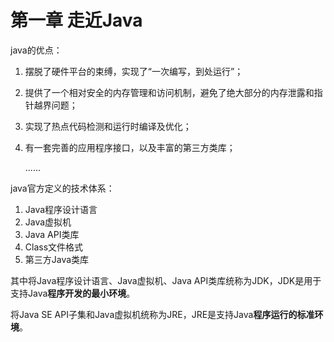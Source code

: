 # 第一章 走近Java

java的优点：

1. 摆脱了硬件平台的束缚，实现了“一次编写，到处运行”；

2. 提供了一个相对安全的内存管理和访问机制，避免了绝大部分的内存泄露和指针越界问题；

3. 实现了热点代码检测和运行时编译及优化；

4. 有一套完善的应用程序接口，以及丰富的第三方类库；

   ......

java官方定义的技术体系：

1. Java程序设计语言
2. Java虚拟机
3. Java API类库
4. Class文件格式
5. 第三方Java类库

其中将Java程序设计语言、Java虚拟机、Java API类库统称为JDK，JDK是用于支持Java**程序开发的最小环境**。

将Java SE API子集和Java虚拟机统称为JRE，JRE是支持Java**程序运行的标准环境**。